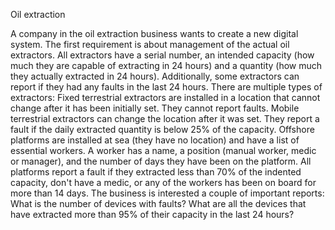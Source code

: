 Oil extraction

A company in the oil extraction business wants to create a new digital system.
The first requirement is about management of the actual oil extractors. 
All extractors have a serial number, an intended capacity (how much they are capable of extracting in 24 hours) and a quantity (how much they actually extracted in 24 hours).
Additionally, some extractors can report if they had any faults in the last 24 hours.
There are multiple types of extractors:
Fixed terrestrial extractors are installed in a location that cannot change after it has been initially set. 
They cannot report faults.
Mobile terrestrial extractors can change the location after it was set. 
They report a fault if the daily extracted quantity is below 25% of the capacity.
Offshore platforms are installed at sea (they have no location) and have a list of essential workers.
A worker has a name, a position (manual worker, medic or manager), and the number of days they have been on the platform.
All platforms report a fault if they extracted less than 70% of the indented capacity, don't have a medic, or any of the workers has been on board for more than 14 days.
The business is interested a couple of important reports:
What is the number of devices with faults?
What are all the devices that have extracted more than 95% of their capacity in the last 24 hours?